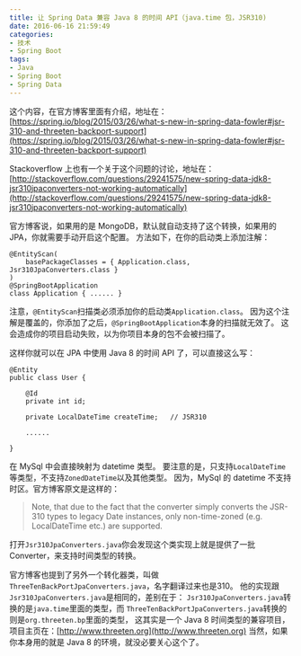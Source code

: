 ```yaml
---
title: 让 Spring Data 兼容 Java 8 的时间 API（java.time 包，JSR310)
date: 2016-06-16 21:59:49
categories:
- 技术
- Spring Boot
tags:
- Java
- Spring Boot
- Spring Data
---
```

这个内容，在官方博客里面有介绍，地址在：
[https://spring.io/blog/2015/03/26/what-s-new-in-spring-data-fowler#jsr-310-and-threeten-backport-support](https://spring.io/blog/2015/03/26/what-s-new-in-spring-data-fowler#jsr-310-and-threeten-backport-support)

Stackoverflow 上也有一个关于这个问题的讨论，地址在：
[http://stackoverflow.com/questions/29241575/new-spring-data-jdk8-jsr310jpaconverters-not-working-automatically](http://stackoverflow.com/questions/29241575/new-spring-data-jdk8-jsr310jpaconverters-not-working-automatically)

<!-- more -->

官方博客说，如果用的是 MongoDB，默认就自动支持了这个转换，如果用的 JPA，你就需要手动开启这个配置。
方法如下，在你的启动类上添加注解：

```
@EntityScan(
    basePackageClasses = { Application.class, Jsr310JpaConverters.class }
)
@SpringBootApplication
class Application { ...... }
```

注意，`@EntityScan`扫描类必须添加你的启动类`Application.class`。
因为这个注解是覆盖的，你添加了之后，`@SpringBootApplication`本身的扫描就无效了。
这会造成你的项目启动失败，以为你项目本身的包不会被扫描了。

这样你就可以在 JPA 中使用 Java 8 的时间 API 了，可以直接这么写：

```
@Entity
public class User {

    @Id
    private int id;

    private LocalDateTime createTime;   // JSR310

    ......

}
```

在 MySql 中会直接映射为 datetime 类型。
要注意的是，只支持`LocalDateTime`等类型，不支持`ZonedDateTime`以及其他类型。
因为，MySql 的 datetime 不支持时区。官方博客原文是这样的：

> Note, that due to the fact that the converter simply converts the JSR-310 types to legacy Date instances, only non-time-zoned (e.g. LocalDateTime etc.) are supported.

打开`Jsr310JpaConverters.java`你会发现这个类实现上就是提供了一批 Converter，来支持时间类型的转换。

官方博客也提到了另外一个转化器类，叫做`ThreeTenBackPortJpaConverters.java`，名字翻译过来也是310。
他的实现跟`Jsr310JpaConverters.java`是相同的，差别在于：
`Jsr310JpaConverters.java`转换的是`java.time`里面的类型，而
`ThreeTenBackPortJpaConverters.java`转换的则是`org.threeten.bp`里面的类型，
这其实是一个 Java 8 时间类型的兼容项目，项目主页在：[http://www.threeten.org](http://www.threeten.org)
当然，如果你本身用的就是 Java 8 的环境，就没必要关心这个了。
